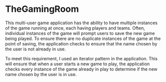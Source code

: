 # TheGamingRoom

This multi-user game application has the ability to have multiple instances of the game running at once, each having players and teams. Often, individual instances of the game will prompt users to save the new game being played. To ensure there are no duplicate instances of the game at the point of saving, the application checks to ensure that the name chosen by the user is not already in use.

To meet this requirement, I used an iterator pattern in the application. This will ensure that when a user starts a new game to play, the application checks every instance of the game already in play to determine if the new name chosen by the user is in use.

